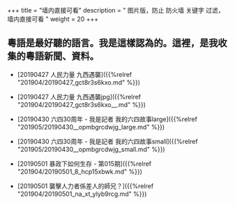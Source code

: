+++
title = "墙内直接可看"
description = " 图片版，防止 防火墙 关键字 过滤， 墙内直接可看 "
weight = 20
+++

<h2>  粵語是最好聽的語言。我是這樣認為的。這裡，是我收集的粵語新聞、資料。</h2>



* [20190427 人民力量 九西遇襲]({{%relref "201904/20190427_gct8r3s6kxo.md" %}})


* [20190427 人民力量 九西遇襲jpg]({{%relref "201904/20190427_gct8r3s6kxo__.md" %}})


* [20190430 六四30周年 - 我是記者 我的六四故事large]({{%relref "201905/20190430__opmbgrcdwjg_large.md" %}})


* [20190430 六四30周年 - 我是記者 我的六四故事small]({{%relref "201905/20190430__opmbgrcdwjg_small.md" %}})




* [20190501 暴政下如何生存 - 第015期]({{%relref "201904/20190501_8_hcp15xbwk.md" %}})


* [20190501 襲擊人力者係差人的師兄？]({{%relref "201904/20190501_na_xt_ylyb9rcg.md" %}})

